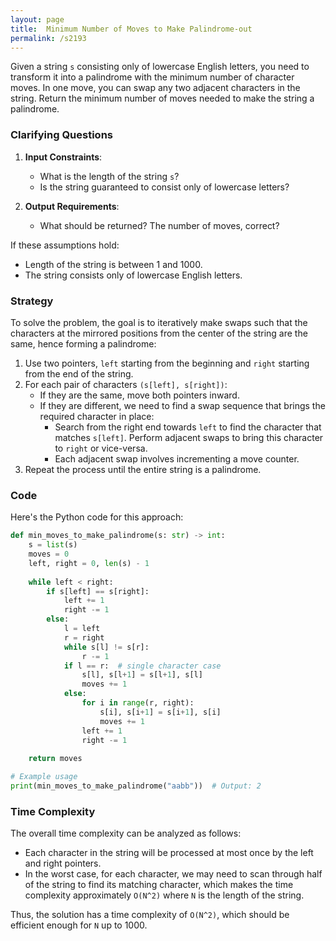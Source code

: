 ```yaml
---
layout: page
title:  Minimum Number of Moves to Make Palindrome-out
permalink: /s2193
---
```

Given a string `s` consisting only of lowercase English letters, you need to transform it into a palindrome with the minimum number of character moves. In one move, you can swap any two adjacent characters in the string. Return the minimum number of moves needed to make the string a palindrome.

### Clarifying Questions

1. **Input Constraints**:
   - What is the length of the string `s`?
   - Is the string guaranteed to consist only of lowercase letters?

2. **Output Requirements**:
   - What should be returned? The number of moves, correct?

If these assumptions hold:
- Length of the string is between 1 and 1000.
- The string consists only of lowercase English letters.

### Strategy

To solve the problem, the goal is to iteratively make swaps such that the characters at the mirrored positions from the center of the string are the same, hence forming a palindrome:

1. Use two pointers, `left` starting from the beginning and `right` starting from the end of the string.
2. For each pair of characters `(s[left], s[right])`:
    - If they are the same, move both pointers inward.
    - If they are different, we need to find a swap sequence that brings the required character in place:
        - Search from the right end towards `left` to find the character that matches `s[left]`. Perform adjacent swaps to bring this character to `right` or vice-versa.
        - Each adjacent swap involves incrementing a move counter.
3. Repeat the process until the entire string is a palindrome.

### Code

Here's the Python code for this approach:

```python
def min_moves_to_make_palindrome(s: str) -> int:
    s = list(s)
    moves = 0
    left, right = 0, len(s) - 1
    
    while left < right:
        if s[left] == s[right]:
            left += 1
            right -= 1
        else:
            l = left
            r = right
            while s[l] != s[r]:
                r -= 1
            if l == r:  # single character case
                s[l], s[l+1] = s[l+1], s[l]
                moves += 1
            else:
                for i in range(r, right):
                    s[i], s[i+1] = s[i+1], s[i]
                    moves += 1
                left += 1
                right -= 1
    
    return moves

# Example usage
print(min_moves_to_make_palindrome("aabb"))  # Output: 2
```

### Time Complexity
The overall time complexity can be analyzed as follows:
- Each character in the string will be processed at most once by the left and right pointers.
- In the worst case, for each character, we may need to scan through half of the string to find its matching character, which makes the time complexity approximately `O(N^2)` where `N` is the length of the string.

Thus, the solution has a time complexity of `O(N^2)`, which should be efficient enough for `N` up to 1000.